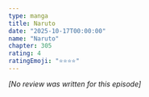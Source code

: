```yaml
---
type: manga
title: Naruto
date: "2025-10-17T00:00:00"
name: "Naruto"
chapter: 305
rating: 4
ratingEmoji: "⭐️⭐️⭐️⭐️"
---
```


_[No review was written for this episode]_